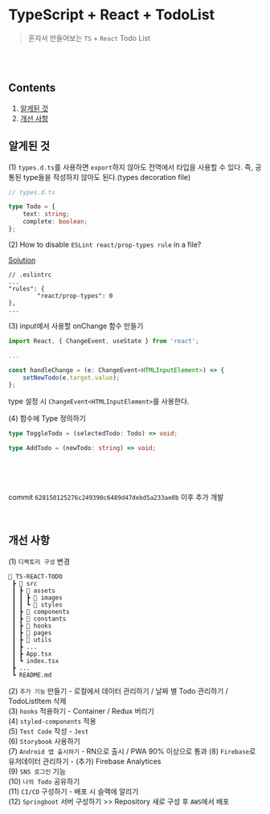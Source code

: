 # TypeScript + React + TodoList

> 혼자서 만들어보는 `TS` + `React` Todo List

<br />
<br />

## Contents

1. [알게된 것](##알게된-것)
2. [개선 사항](##개선-사항)

## 알게된 것

(1) `types.d.ts`를 사용하면 `export`하지 않아도 전역에서 타입을 사용할 수 있다. 즉, 공통된 type들을 작성하지 않아도 된다.(types decoration file)

```ts
// types.d.ts

type Todo = {
    text: string;
    complete: boolean;
};
```

(2) How to disable `ESLint react/prop-types rule` in a file?

[Solution](https://stackoverflow.com/questions/30948970/how-to-disable-eslint-react-prop-types-rule-in-a-file)

```
// .eslintrc
...
"rules": {
        "react/prop-types": 0
},
...
```

(3) input에서 사용할 onChange 함수 만들기

```ts
import React, { ChangeEvent, useState } from 'react';

...

const handleChange = (e: ChangeEvent<HTMLInputElement>) => {
    setNewTodo(e.target.value);
};
```

type 설정 시 `ChangeEvent<HTMLInputElement>`를 사용한다.

(4) 함수에 Type 정의하기

```ts
type ToggleTodo = (selectedTodo: Todo) => void;

type AddTodo = (newTodo: string) => void;
```

<br />
<br />
<br />

commit `628150125276c249390c6489d47debd5a233ae0b` 이후 추가 개발

<br />

## 개선 사항

(1) `디렉토리 구성` 변경

```
📂 TS-REACT-TODO
 ┣ 📂 src
 ┃ ┣ 📂 assets
 ┃ ┃ ┣ 📂 images
 ┃ ┃ ┗ 📂 styles
 ┃ ┣ 📂 components
 ┃ ┣ 📂 constants
 ┃ ┣ 📂 hooks
 ┃ ┣ 📂 pages
 ┃ ┣ 📂 utils
 ┃ ┣ ...
 ┃ ┣ App.tsx
 ┃ ┗ index.tsx
 ┣ ...
 ┗ README.md
```

(2) `추가 기능` 만들기 - 로컬에서 데이터 관리하기 / 날짜 별 Todo 관리하기 / TodoListItem 삭제  
(3) `hooks` 적용하기 - Container / Redux 버리기  
(4) `styled-components` 적용  
(5) `Test Code` 작성 - `Jest`  
(6) `Storybook` 사용하기  
(7) `Android 앱 출시하기` - RN으로 출시 / PWA 90% 이상으로 통과
(8) `Firebase`로 유저데이터 관리하기 - (추가) Firebase Analytices  
(9) `SNS 로그인` 기능  
(10) `나의 Todo` 공유하기  
(11) `CI/CD` 구성하기 - 배포 시 슬랙에 알리기  
(12) `Springboot` 서버 구성하기 >> Repository 새로 구성 후 `AWS`에서 배포
